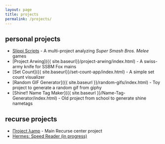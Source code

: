 ```yaml
---
layout: page
title: projects
permalink: /projects/
---
```


## personal projects
* [Slippi Scripts](https://github.com/IvantheTricourne/slippi-scripts) - A multi-project analyzing _Super Smash Bros. Melee_ games
* [Project Arwing]({{ site.baseurl}}/project-arwing/index.html) - A swiss-army knife for SSBM Fox mains
* [Set Count]({{ site.baseurl}}/set-count-app/index.html) - A simple set count visualizer
* [Random GIF Generator]({{ site.baseurl }}/random-gifs/index.html) - Toy project to generate a random gif from giphy
* [Shine!! Name Tag Maker]({{ site.baseurl }}/Name-Tag-Generator/index.html) - Old project from school to generate shine nametags

## recurse projects
* [Пroject λamp](http://project-lamp.org) - Main Recurse center project
* [Hermes: Speed Reader (in progress)](https://github.com/lazywithclass/hermes)
